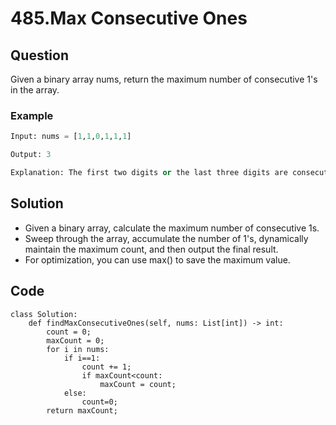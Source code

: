 # 485.Max Consecutive Ones

## Question
Given a binary array nums, return the maximum number of consecutive 1's in the array.

### Example
```python
Input: nums = [1,1,0,1,1,1]

Output: 3

Explanation: The first two digits or the last three digits are consecutive 1s. The maximum number of consecutive 1s is 3.
```

## Solution
* Given a binary array, calculate the maximum number of consecutive 1s.
* Sweep through the array, accumulate the number of 1's, dynamically maintain the maximum count, and then output the final result.
* For optimization, you can use max() to save the maximum value.

## Code
```python3
class Solution:
    def findMaxConsecutiveOnes(self, nums: List[int]) -> int:
        count = 0;
        maxCount = 0;
        for i in nums:
            if i==1:
                count += 1;
                if maxCount<count:
                    maxCount = count;
            else:
                count=0;
        return maxCount;
```